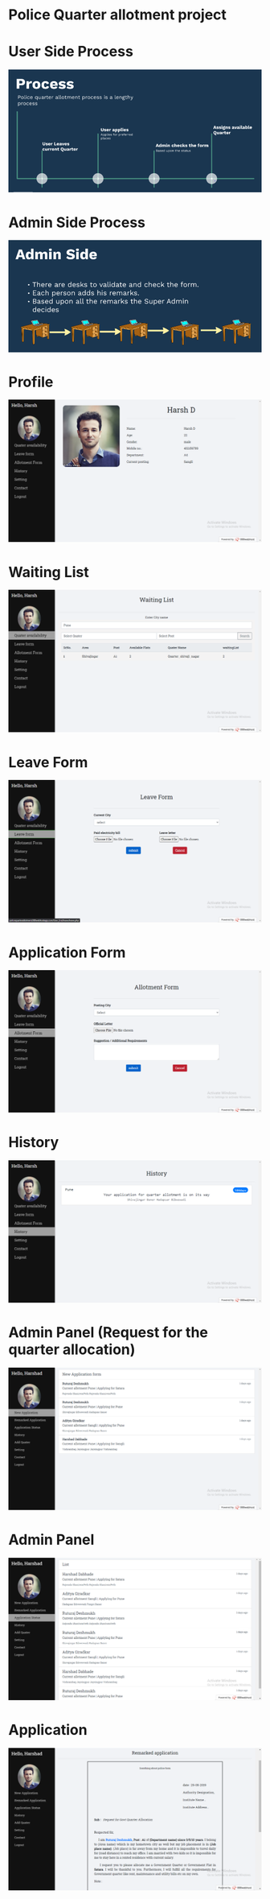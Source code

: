 # Police Quarter allotment project


# User Side Process
![alt text](https://github.com/Harshad09/Quarter-allotment-project/blob/master/police_quarter/Capture.PNG)

# Admin Side Process
![alt text](https://github.com/Harshad09/Quarter-allotment-project/blob/master/police_quarter/adminSide.PNG)

# Profile
![alt text](https://github.com/Harshad09/Quarter-allotment-project/blob/master/police_quarter/Screenshot%20(725).png)

# Waiting List
![alt text](https://github.com/Harshad09/Quarter-allotment-project/blob/master/police_quarter/Screenshot%20(726).png)

# Leave Form
![alt text](https://github.com/Harshad09/Quarter-allotment-project/blob/master/police_quarter/Screenshot%20(727).png)

# Application Form
![alt text](https://github.com/Harshad09/Quarter-allotment-project/blob/master/police_quarter/Screenshot%20(728).png)

# History
![alt text](https://github.com/Harshad09/Quarter-allotment-project/blob/master/police_quarter/Screenshot%20(729).png)

# Admin Panel (Request for the quarter allocation)
![alt text](https://github.com/Harshad09/Quarter-allotment-project/blob/master/police_quarter/Screenshot%20(730).png)

# Admin Panel
![alt text](https://github.com/Harshad09/Quarter-allotment-project/blob/master/police_quarter/Screenshot%20(731).png)

# Application
![alt text](https://github.com/Harshad09/Quarter-allotment-project/blob/master/police_quarter/Screenshot%20(732).png)






